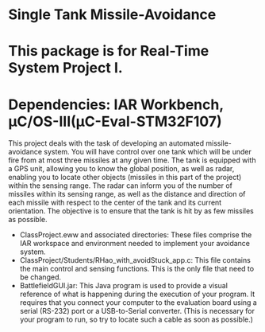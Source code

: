 # Single Tank Missile-Avoidance

# This package is for Real-Time System Project I.
# Dependencies: IAR Workbench, µC/OS-III(µC-Eval-STM32F107)

This project deals with the task of developing an automated missile-avoidance system. You will have control over one tank which will be under fire from at most three missiles at any given time. The tank is equipped with a GPS unit, allowing you to know the global position, as well as radar, enabling you to locate other objects (missiles in this part of the project) within the sensing range. The radar can inform
you of the number of missiles within its sensing range, as well as the distance and direction of each missile with respect to the center of the tank and its current orientation. The objective is to ensure that the tank is hit by as few missiles as possible.

- ClassProject.eww and associated directories: These files comprise the IAR workspace and environment needed to implement your avoidance system.
- ClassProject/Students/RHao_with_avoidStuck_app.c: This file contains the main control and sensing functions. This is the only file that need to be changed.
- BattlefieldGUI.jar: This Java program is used to provide a visual reference of what is happening during the execution of your program. It requires that you connect your computer to the evaluation board using a serial (RS-232) port or a USB-to-Serial converter. (This is necessary for your program to run, so try to
locate such a cable as soon as possible.)
